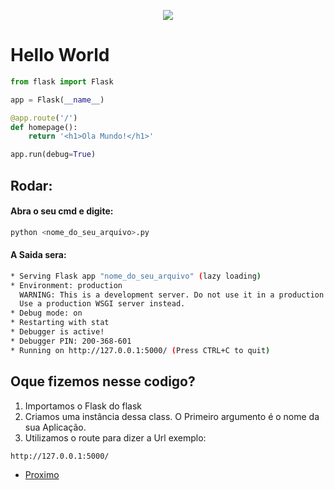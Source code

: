 <p align="center">
  <img src="https://encrypted-tbn0.gstatic.com/images?q=tbn%3AANd9GcTVGrRyh-Q55ckT98qshfXU3Fmh7-F_HD7WBSetZkwgqQKU7RW2&usqp=CAU">
</p>

# Hello World
```py
from flask import Flask

app = Flask(__name__)

@app.route('/')
def homepage():
	return '<h1>Ola Mundo!</h1>'

app.run(debug=True)
```
## Rodar:
#### Abra o seu cmd e digite:

```sh
python <nome_do_seu_arquivo>.py
```

#### A Saida sera:
```sh
* Serving Flask app "nome_do_seu_arquivo" (lazy loading)
* Environment: production
  WARNING: This is a development server. Do not use it in a production deployment.
  Use a production WSGI server instead.
* Debug mode: on
* Restarting with stat
* Debugger is active!
* Debugger PIN: 200-368-601
* Running on http://127.0.0.1:5000/ (Press CTRL+C to quit)
```

## Oque fizemos nesse codigo?
1. Importamos o Flask do flask
2. Criamos uma instância dessa class. O Primeiro argumento é o nome da sua Aplicação.
3. Utilizamos o route para dizer a Url exemplo:

```
http://127.0.0.1:5000/
````

- [Proximo](./Render-Template.md)
